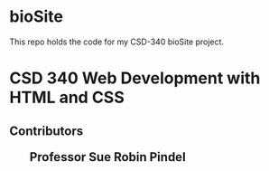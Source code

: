 # bioSite
This repo holds the code for my CSD-340 bioSite project.

<h1>CSD 340 Web Development with HTML and CSS
<h2>Contributors
<ul>
<ld>Professor Sue
<ld>Robin Pindel
